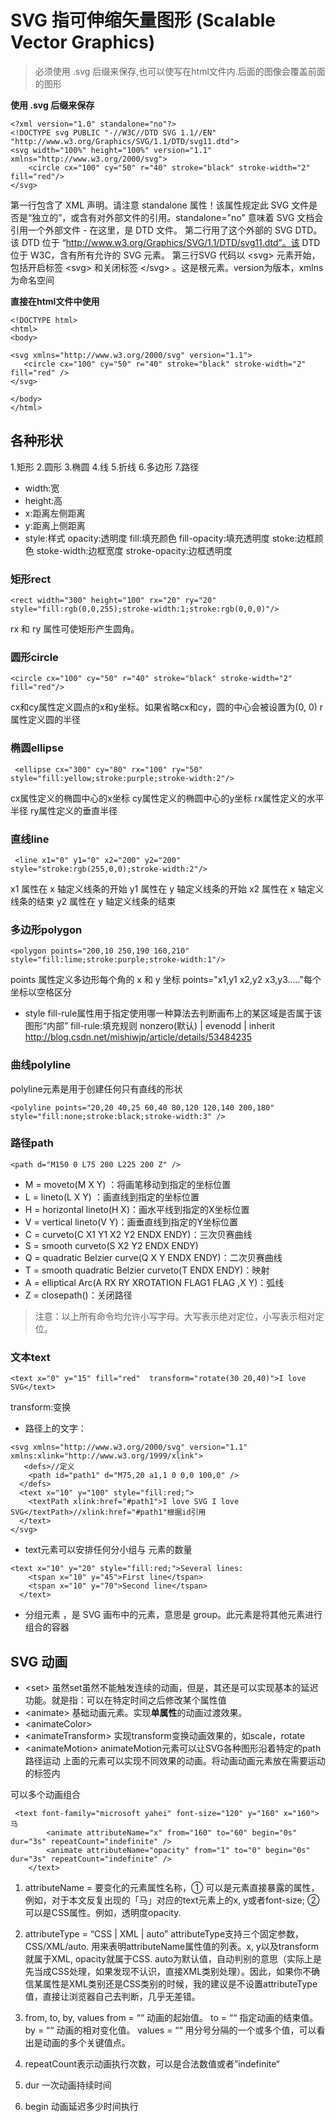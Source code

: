 # SVG 指可伸缩矢量图形 (Scalable Vector Graphics)
>必须使用 .svg 后缀来保存,也可以使写在html文件内.后面的图像会覆盖前面的图形

**使用 .svg 后缀来保存**
```
<?xml version="1.0" standalone="no"?>
<!DOCTYPE svg PUBLIC "-//W3C//DTD SVG 1.1//EN"  "http://www.w3.org/Graphics/SVG/1.1/DTD/svg11.dtd">
<svg width="100%" height="100%" version="1.1" xmlns="http://www.w3.org/2000/svg">
    <circle cx="100" cy="50" r="40" stroke="black" stroke-width="2" fill="red"/>
</svg>
```
第一行包含了 XML 声明。请注意 standalone 属性！该属性规定此 SVG 文件是否是“独立的”，或含有对外部文件的引用。standalone="no" 意味着 SVG 文档会引用一个外部文件 - 在这里，是 DTD 文件。
第二行用了这个外部的 SVG DTD。该 DTD 位于 “http://www.w3.org/Graphics/SVG/1.1/DTD/svg11.dtd”。该 DTD 位于 W3C，含有所有允许的 SVG 元素。
第三行SVG 代码以 \<svg> 元素开始，包括开启标签 \<svg> 和关闭标签 \</svg> 。这是根元素。version为版本，xmlns为命名空间

**直接在html文件中使用**
```
<!DOCTYPE html>
<html>
<body>

<svg xmlns="http://www.w3.org/2000/svg" version="1.1">
   <circle cx="100" cy="50" r="40" stroke="black" stroke-width="2" fill="red" />
</svg> 
 
</body>
</html>
```

## 各种形状
1.矩形 <rect>
2.圆形 <circle>
3.椭圆 <ellipse>
4.线   <line>
5.折线 <polyline>
6.多边形 <polygon>
7.路径 <path>

* width:宽
* height:高
* x:距离左侧距离
* y:距离上侧距离
* style:样式
 opacity:透明度
 fill:填充颜色
 fill-opacity:填充透明度
 stoke:边框颜色
 stoke-width:边框宽度
 stroke-opacity:边框透明度
 
### 矩形rect
```
<rect width="300" height="100" rx="20" ry="20"  style="fill:rgb(0,0,255);stroke-width:1;stroke:rgb(0,0,0)"/>
```
rx 和 ry 属性可使矩形产生圆角。

### 圆形circle
```
<circle cx="100" cy="50" r="40" stroke="black" stroke-width="2" fill="red"/>
```
cx和cy属性定义圆点的x和y坐标。如果省略cx和cy，圆的中心会被设置为(0, 0)
r属性定义圆的半径

### 椭圆ellipse
```
 <ellipse cx="300" cy="80" rx="100" ry="50" style="fill:yellow;stroke:purple;stroke-width:2"/>
```
cx属性定义的椭圆中心的x坐标
cy属性定义的椭圆中心的y坐标
rx属性定义的水平半径
ry属性定义的垂直半径

### 直线line
```
 <line x1="0" y1="0" x2="200" y2="200"  style="stroke:rgb(255,0,0);stroke-width:2"/>
```
x1 属性在 x 轴定义线条的开始
y1 属性在 y 轴定义线条的开始
x2 属性在 x 轴定义线条的结束
y2 属性在 y 轴定义线条的结束

### 多边形polygon
```
<polygon points="200,10 250,190 160,210"  style="fill:lime;stroke:purple;stroke-width:1"/>
```
points 属性定义多边形每个角的 x 和 y 坐标
points="x1,y1 x2,y2 x3,y3....."每个坐标以空格区分
* style
 fill-rule属性用于指定使用哪一种算法去判断画布上的某区域是否属于该图形“内部”
 fill-rule:填充规则 nonzero(默认) | evenodd | inherit  http://blog.csdn.net/mishiwjp/article/details/53484235
 
### 曲线polyline
polyline元素是用于创建任何只有直线的形状
```
<polyline points="20,20 40,25 60,40 80,120 120,140 200,180"  style="fill:none;stroke:black;stroke-width:3" />
```

### 路径path
```
<path d="M150 0 L75 200 L225 200 Z" />
```
* M = moveto(M X Y) ：将画笔移动到指定的坐标位置
* L = lineto(L X Y) ：画直线到指定的坐标位置
* H = horizontal lineto(H X)：画水平线到指定的X坐标位置
* V = vertical lineto(V Y)：画垂直线到指定的Y坐标位置
* C = curveto(C X1 Y1 X2 Y2 ENDX ENDY)：三次贝赛曲线
* S = smooth curveto(S X2 Y2 ENDX ENDY)
* Q = quadratic Belzier curve(Q X Y ENDX ENDY)：二次贝赛曲线
* T = smooth quadratic Belzier curveto(T ENDX ENDY)：映射
* A = elliptical Arc(A RX RY XROTATION FLAG1 FLAG ,X Y)：弧线
* Z = closepath()：关闭路径
>注意：以上所有命令均允许小写字母。大写表示绝对定位，小写表示相对定位。

### 文本text 
```
<text x="0" y="15" fill="red"  transform="rotate(30 20,40)">I love SVG</text>
```
transform:变换

* 路径上的文字：
```
<svg xmlns="http://www.w3.org/2000/svg" version="1.1"
xmlns:xlink="http://www.w3.org/1999/xlink">
   <defs>//定义
    <path id="path1" d="M75,20 a1,1 0 0,0 100,0" />
  </defs>
  <text x="10" y="100" style="fill:red;">
    <textPath xlink:href="#path1">I love SVG I love SVG</textPath>//xlink:href="#path1"根据id引用
  </text>
</svg>
```

* text元素可以安排任何分小组与<tspan> 元素的数量
```
<text x="10" y="20" style="fill:red;">Several lines:
    <tspan x="10" y="45">First line</tspan>
    <tspan x="10" y="70">Second line</tspan>
  </text>
```
* 分组元素 <g>，是 SVG 画布中的元素，意思是 group。此元素是将其他元素进行组合的容器


## SVG 动画
* \<set> 虽然set虽然不能触发连续的动画，但是，其还是可以实现基本的延迟功能。就是指：可以在特定时间之后修改某个属性值
* \<animate> 基础动画元素。实现**单属性**的动画过渡效果。
* \<animateColor>
* \<animateTransform> 实现transform变换动画效果的，如scale，rotate
* \<animateMotion> animateMotion元素可以让SVG各种图形沿着特定的path路径运动
上面的元素可以实现不同效果的动画。将动画动画元素放在需要运动的标签内

可以多个动画组合
```
 <text font-family="microsoft yahei" font-size="120" y="160" x="160">马
        <animate attributeName="x" from="160" to="60" begin="0s" dur="3s" repeatCount="indefinite" />
        <animate attributeName="opacity" from="1" to="0" begin="0s" dur="3s" repeatCount="indefinite" />
    </text>
```

1. attributeName = <attributeName>
要变化的元素属性名称，① 可以是元素直接暴露的属性，例如，对于本文反复出现的「马」对应的text元素上的x, y或者font-size; ② 可以是CSS属性。例如，透明度opacity.

2. attributeType = “CSS | XML | auto”
attributeType支持三个固定参数，CSS/XML/auto. 用来表明attributeName属性值的列表。x, y以及transform就属于XML, opacity就属于CSS. auto为默认值，自动判别的意思（实际上是先当成CSS处理，如果发现不认识，直接XML类别处理）。因此，如果你不确信某属性是XML类别还是CSS类别的时候，我的建议是不设置attributeType值，直接让浏览器自己去判断，几乎无差错。

3. from, to, by, values
from = “<value>“
动画的起始值。
to = “<value>“
指定动画的结束值。
by = “<value>“
动画的相对变化值。
values = “<list>“
用分号分隔的一个或多个值，可以看出是动画的多个关键值点。

4. repeatCount表示动画执行次数，可以是合法数值或者”indefinite“

5. dur 一次动画持续时间

6. begin 动画延迟多少时间执行
